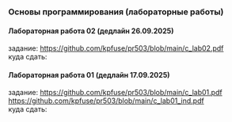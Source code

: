### Основы программирования (лабораторные работы) ### 

#### Лабораторная работа 02 (дедлайн 26.09.2025) ####
задание: https://github.com/kpfuse/pr503/blob/main/c_lab02.pdf
</br>
куда сдать: </br>

#### Лабораторная работа 01 (дедлайн 17.09.2025) ####
задание: https://github.com/kpfuse/pr503/blob/main/c_lab01.pdf </br>
https://github.com/kpfuse/pr503/blob/main/c_lab01_ind.pdf
</br>
куда сдать: </br>
 

